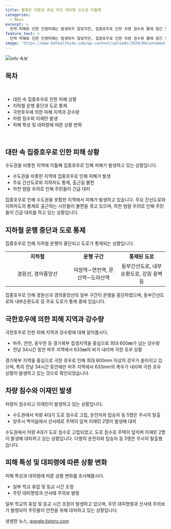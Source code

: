 ```yaml
---
title: 물폭탄 대혼란 휴업 주민 대피령 수도권 이틅째
categories:
  - News
excerpt: >
  인적 피해로 인한 인명피해는 발생하지 않았지만, 집중호우로 인한 차량 침수와 물에 잠긴 도로 등 피해가 속출하며 출근길 대란이 벌어졌다. 이에 따라 일부 학교는 휴업조치를 내리고, 주민들에 대한 대피령도 발령되었다. 특히 충청지역에서는 인명피해가 발생하며, 도로에 낙석으로 인한 피해 등 다양한 피해 사례가 보고되었다. 기상청은 추가 강우로 인한 피해에 대비해 유의하라고 당부했다. 도로 통제와 지하철 운행 중단 등으로 출퇴근하는 시민들이 많은 어려움을 겪고 있으며, 화성시에서는 낮 동안에도 최대 70mm의 강우가 예보되고 있다.
feature_text: >
  인적 피해로 인한 인명피해는 발생하지 않았지만, 집중호우로 인한 차량 침수와 물에 잠긴 도로 등 피해가 속출하며 출근길 대란이 벌어졌다. 이에 따라 일부 학교는 휴업조치를 내리고, 주민들에 대한 대피령도 발령되었다. 특히 충청지역에서는 인명피해가 발생하며, 도로에 낙석으로 인한 피해 등 다양한 피해 사례가 보고되었다. 기상청은 추가 강우로 인한 피해에 대비해 유의하라고 당부했다. 도로 통제와 지하철 운행 중단 등으로 출퇴근하는 시민들이 많은 어려움을 겪고 있으며, 화성시에서는 낮 동안에도 최대 70mm의 강우가 예보되고 있다.
image: 'https://www.behealthy4u.com/wp-content/uploads/2024/06/unnamed-file.png'
---
```


<p><img src="https://www.behealthy4u.com/wp-content/uploads/2024/06/unnamed-file.png" alt="info 속보" /></p>

<h2 data-ke-size="size26">목차</h2>

<p data-ke-size="size16">&nbsp;</p>

<ul>
    <li>대란 속 집중호우로 인한 피해 상황</li>
    <li>지하철 운행 중단과 도로 통제</li>
    <li>극한호우에 의한 피해 지역과 강수량</li>
    <li>차량 침수와 이재민 발생</li>
    <li>피해 특성 및 대피령에 따른 상황 변화</li>
</ul>

<p data-ke-size="size16">&nbsp;</p>

<h2 data-ke-size="size26">대란 속 집중호우로 인한 피해 상황</h2>

<p data-ke-size="size16">수도권을 비롯한 지역에 이틀째 집중호우로 인해 피해가 발생하고 있는 상황입니다.</p>

<ul>
    <li>수도권을 비롯한 지역에 집중호우로 인해 피해가 발생</li>
    <li>주요 간선도로와 지하차도 통제, 출근길 불편</li>
    <li>하천 범람 우려로 인해 주민들이 긴급 대피</li>
</ul>

<p data-ke-size="size16">집중호우로 인해 수도권을 포함한 지역에서 피해가 발생하고 있습니다. 주요 간선도로와 지하차도의 통제로 출근하는 시민들이 불편을 겪고 있으며, 하천 범람 우려로 인해 주민들이 긴급 대피를 하고 있는 상황입니다.</p>

<h2 data-ke-size="size26">지하철 운행 중단과 도로 통제</h2>

<p data-ke-size="size16">집중호우로 인해 지하철 운행이 중단되고 도로가 통제되는 상황입니다.</p>

<table>
    <colgroup>
        <col width="203" style="width: 152pt;" />
        <col width="152" style="width: 114pt;" />
        <col width="152" style="width: 114pt;" />
    </colgroup>
    <tbody>
        <tr>
            <td style="text-align: center; height: 17px;"><b>지하철</b></td>
            <td style="text-align: center; height: 17px;"><b>운행 구간</b></td>
            <td style="text-align: center; height: 17px;"><b>통제된 도로</b></td>
        </tr>
        <tr>
            <td style="text-align: center; height: 17px;">경원선, 경의중앙선</td>
            <td style="text-align: center; height: 17px;">덕정역∼연천역, 문산역∼도라산역</td>
            <td style="text-align: center; height: 17px;">동부간선도로, 내부순환도로, 강원 옹벽 등</td>
        </tr>
    </tbody>
</table>

<p data-ke-size="size16">집중호우로 인해 경원선과 경의중앙선의 일부 구간이 운행을 중단하였으며, 동부간선도로와 내부순환도로 등 주요 도로가 통제 중에 있습니다.</p>

<h2 data-ke-size="size26">극한호우에 의한 피해 지역과 강수량</h2>

<p data-ke-size="size16">극한호우로 인한 피해 지역과 강수량에 대해 알아봅시다.</p>

<ul>
    <li>파주, 연천, 동두천 등 경기북부 접경지역을 중심으로 최대 600㎜가 넘는 강수량</li>
    <li>전날 34시간 동안 파주 지역에서 633㎜의 비가 내리며 극한 호우 상황</li>
</ul>

<p data-ke-size="size16">경기북부 지역을 중심으로 극한 호우로 인해 최대 600mm 이상의 강우가 쏟아지고 있으며, 특히 전날 34시간 동안에만 파주 지역에서 633mm의 폭우가 내리며 극한 호우 상황이 발생하고 있는 것으로 확인되었습니다.</p>

<h2 data-ke-size="size26">차량 침수와 이재민 발생</h2>

<p data-ke-size="size16">차량이 침수되고 이재민이 발생하고 있는 상황입니다.</p>

<ul>
    <li>수도권에서 차량 4대가 도로 침수로 고립, 운전자와 탑승자 등 5명은 무사히 탈출</li>
    <li>양주시 백석읍에서 산사태로 주택이 덮쳐 이재민 2명이 발생해 대피</li>
</ul>

<p data-ke-size="size16">수도권에서 차량 4대가 도로 침수로 고립되었고, 도로 침수로 주택이 덮치며 이재민 2명이 발생해 대피하고 있는 상황입니다. 다행히 운전자와 탑승자 등 5명은 무사히 탈출했습니다.</p>

<h2 data-ke-size="size26">피해 특성 및 대피령에 따른 상황 변화</h2>

<p data-ke-size="size16">피해 특성과 대피령에 따른 상황 변화를 조사해봅시다.</p>

<ul>
    <li>일부 학교 휴업 및 등교 시간 조정</li>
    <li>주민 대피명령과 산사태 주의보 발령</li>
</ul>

<p data-ke-size="size16">일부 학교의 휴업 및 등교 시간 조정이 발생하고 있으며, 주민 대피명령과 산사태 주의보가 발령되어 주민들이 안전을 위해 대피하고 있는 상황입니다.</p>

<p data-ke-size="size16"></p>
생생한 뉴스, <a href="https://qoogle.tistory.com" rel="dofollow">qoogle.tistory.com</a>



